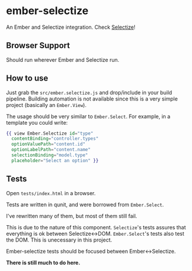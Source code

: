 # ember-selectize

An Ember and Selectize integration. Check [Selectize](http://brianreavis.github.io/selectize.js/)!

## Browser Support

Should run wherever Ember and Selectize run.

## How to use

Just grab the `src/ember.selectize.js` and drop/include in your build pipeline.
Building automation is not available since this is a very simple project (basically an `Ember.View`).

The usage should be very similar to `Ember.Select`. For example, in a template you could write:

```handlebars
{{ view Ember.Selectize id="type"
  contentBinding="controller.types"
  optionValuePath="content.id"
  optionLabelPath="content.name"
  selectionBinding="model.type"
  placeholder="Select an option" }}
```
## Tests

Open `tests/index.html` in a browser.

Tests are written in qunit, and were borrowed from `Ember.Select`.

I've rewritten many of them, but most of them still fail.

This is due to the nature of this component. `Selectize`'s tests assures that everything is ok between Selectize<->DOM.
`Ember.Select`'s tests also test the DOM. This is unecessary in this project. 

Ember-selectize tests should be focused between Ember<->Selectize.

**There is still much to do here.**
